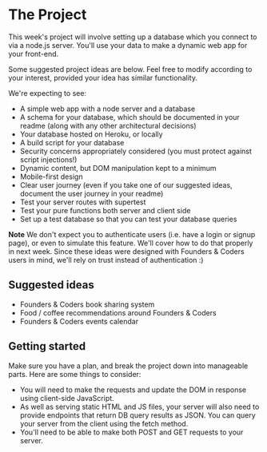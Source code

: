 # The Project

This week's project will involve setting up a database which you connect to via a node.js server. You'll use your data to make a dynamic web app for your front-end.

Some suggested project ideas are below. Feel free to modify according to your interest, provided your idea has similar functionality.

We're expecting to see:

- A simple web app with a node server and a database
- A schema for your database, which should be documented in your readme (along with any other architectural decisions)
- Your database hosted on Heroku, or locally
- A build script for your database
- Security concerns appropriately considered (you must protect against script injections!)
- Dynamic content, but DOM manipulation kept to a minimum
- Mobile-first design
- Clear user journey (even if you take one of our suggested ideas, document the user journey in your readme)
- Test your server routes with supertest
- Test your pure functions both server and client side
- Set up a test database so that you can test your database queries

**Note** We don't expect you to authenticate users (i.e. have a login or signup page), or even to simulate this feature. We'll cover how to do that properly in next week. Since these ideas were designed with Founders & Coders users in mind, we'll rely on trust instead of authentication :)

## Suggested ideas

- Founders & Coders book sharing system
- Food / coffee recommendations around Founders & Coders
- Founders & Coders events calendar

## Getting started

Make sure you have a plan, and break the project down into manageable parts. Here are some things to consider:

- You will need to make the requests and update the DOM in response using client-side JavaScript.
- As well as serving static HTML and JS files, your server will also need to provide endpoints that return DB query results as JSON. You can query your server from the client using the fetch method.
- You'll need to be able to make both POST and GET requests to your server.
